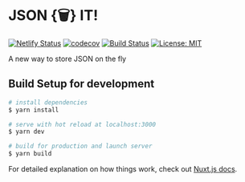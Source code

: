 # JSON {🗑} IT!
[![Netlify Status](https://api.netlify.com/api/v1/badges/429d99da-319e-4c70-a9a5-0032469189fb/deploy-status)](https://app.netlify.com/sites/priceless-curran-5cfdd4/deploys)
[![codecov](https://codecov.io/gh/jsonbinit/jsonbinit/branch/master/graph/badge.svg)](https://codecov.io/gh/jsonbinit/jsonbinit)
[![Build Status](https://travis-ci.org/jsonbinit/jsonbinit.svg?branch=master)](https://travis-ci.org/jsonbinit/jsonbinit)
[![License: MIT](https://img.shields.io/badge/License-MIT-blue.svg)](https://github.com/jsonbinit/jsonbinit/blob/master/LICENSE)

A new way to store JSON on the fly

## Build Setup for development

```bash
# install dependencies
$ yarn install

# serve with hot reload at localhost:3000
$ yarn dev

# build for production and launch server
$ yarn build
```

For detailed explanation on how things work, check out [Nuxt.js docs](https://nuxtjs.org).
